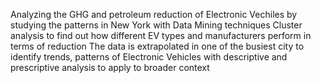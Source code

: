 Analyzing the GHG and petroleum reduction of Electronic Vechiles by studying the patterns in New York with Data Mining techniques
Cluster analysis to find out how different EV types and manufacturers perform in terms of reduction
The data is extrapolated in one of the busiest city to identify trends, patterns of Electronic Vehicles with descriptive and prescriptive analysis to apply to broader context 
